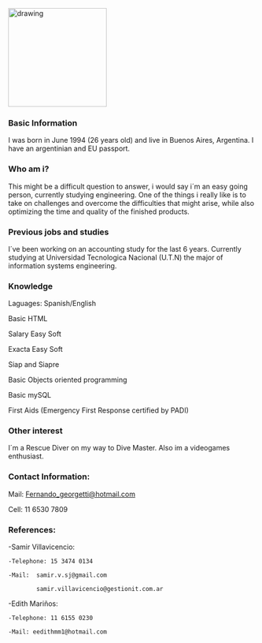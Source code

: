<img src="https://scontent.faep28-2.fna.fbcdn.net/v/t1.0-9/126625631_10221633735666634_3898650110456678590_o.jpg?_nc_cat=109&ccb=2&_nc_sid=730e14&_nc_ohc=ycAHsWLTTWAAX9KrEKH&_nc_oc=AQmP3RUS1j6FbdSHIpiK2jqT9ZrRVGhPCBTcB76G-4552g8o8FAQF2s-o8nCd-EgYjk&_nc_ht=scontent.faep28-2.fna&oh=59babbf31412798c7a7783935a56c923&oe=5FDDBC14" alt="drawing" width="200"/>


### Basic Information

I was born in June 1994 (26 years old) and live in Buenos Aires, Argentina. I have an argentinian and EU passport. 

### Who am i?

This might be a difficult question to answer, i would say i´m an easy going person, currently studying engineering.
One of the things i really like is to take on challenges and overcome the difficulties that might arise, while also optimizing the time and quality of the finished products.

### Previous jobs and studies

I´ve been working on an accounting study for the last 6 years.
Currently studying at Universidad Tecnologica Nacional (U.T.N) the major of 
information systems engineering.


### Knowledge
  Laguages: Spanish/English

  Basic HTML
  
  Salary Easy Soft
  
  Exacta Easy Soft
  
  Siap and Siapre
  
  Basic Objects oriented programming
  
  Basic mySQL
  
  First Aids (Emergency First Response certified by PADI)
  
### Other interest
I´m a Rescue Diver on my way to Dive Master. Also im a videogames enthusiast.

### Contact Information:

 Mail: Fernando_georgetti@hotmail.com
 
 Cell: 11 6530 7809

### References:
-Samir Villavicencio:

    -Telephone: 15 3474 0134
    
    -Mail:  samir.v.sj@gmail.com 
    
            samir.villavicencio@gestionit.com.ar
    
-Edith Mariños:

    -Telephone: 11 6155 0230
    
    -Mail: eedithmm1@hotmail.com

